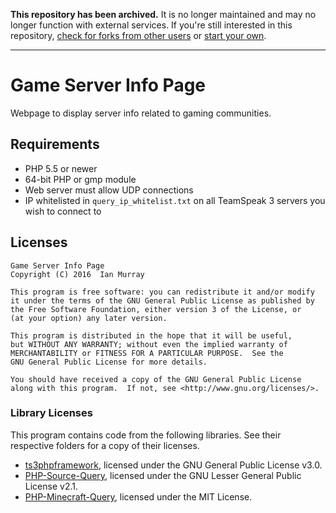 **This repository has been archived.** It is no longer maintained and may no longer function with external services. If you're still interested  in this repository, [check for forks from other users](../../network) or [start your own](../../fork).
___
# Game Server Info Page
Webpage to display server info related to gaming communities.

## Requirements
* PHP 5.5 or newer
* 64-bit PHP or gmp module
* Web server must allow UDP connections
* IP whitelisted in `query_ip_whitelist.txt` on all TeamSpeak 3 servers you wish to connect to

## Licenses
    Game Server Info Page
    Copyright (C) 2016  Ian Murray

    This program is free software: you can redistribute it and/or modify
    it under the terms of the GNU General Public License as published by
    the Free Software Foundation, either version 3 of the License, or
    (at your option) any later version.

    This program is distributed in the hope that it will be useful,
    but WITHOUT ANY WARRANTY; without even the implied warranty of
    MERCHANTABILITY or FITNESS FOR A PARTICULAR PURPOSE.  See the
    GNU General Public License for more details.

    You should have received a copy of the GNU General Public License
    along with this program.  If not, see <http://www.gnu.org/licenses/>.

### Library Licenses
This program contains code from the following libraries. See their respective folders for a copy of their licenses.

* [ts3phpframework](https://github.com/planetteamspeak/ts3phpframework), licensed under the GNU General Public License v3.0.
* [PHP-Source-Query](https://github.com/xPaw/PHP-Source-Query), licensed under the GNU Lesser General Public License v2.1.
* [PHP-Minecraft-Query](https://github.com/xPaw/PHP-Minecraft-Query), licensed under the MIT License.
